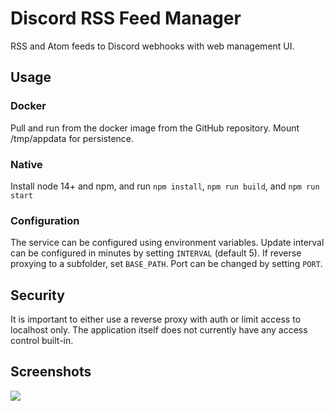 # Discord RSS Feed Manager

RSS and Atom feeds to Discord webhooks with web management UI.

## Usage

### Docker

Pull and run from the docker image from the GitHub repository. Mount /tmp/appdata for persistence.

### Native

Install node 14+ and npm, and run `npm install`, `npm run build`, and `npm run start`

### Configuration

The service can be configured using environment variables. Update interval can be configured in minutes by setting `INTERVAL` (default 5). If reverse proxying to a subfolder, set `BASE_PATH`. Port can be changed by setting `PORT`.

## Security

It is important to either use a reverse proxy with auth or limit access to localhost only. The application itself does not currently have any access control built-in.

## Screenshots

![](https://i.3v.fi/discorss-ss.png)
